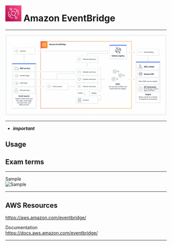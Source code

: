 # <img src="../../images/EventBridgeLogo.png" alt="EventBridge" style="height: 50px; width:50px;"/>  Amazon EventBridge
---  

![EventBridge Diagram](../../images/EventBridgeDiagram.png)

---  

- ***important*** 

## Usage

## Exam terms

  
---  


Sample    
![Sample](img/sample.jpg)

---  
## AWS Resources

https://aws.amazon.com/eventbridge/

Documentation  
https://docs.aws.amazon.com/eventbridge/

---  

